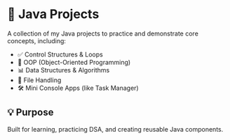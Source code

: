 # 🚀 Java Projects

A collection of my Java projects to practice and demonstrate core concepts, including:

- ✅ Control Structures & Loops  
- 🧠 OOP (Object-Oriented Programming)  
- 📊 Data Structures & Algorithms  
- 📁 File Handling  
- 🛠️ Mini Console Apps (like Task Manager)

## 💡 Purpose
Built for learning, practicing DSA, and creating reusable Java components.
